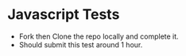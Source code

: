 # Javascript Tests
- Fork then Clone the repo locally and complete it.
- Should submit this test around 1 hour.